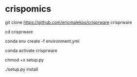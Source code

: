 # crispomics
git clone https://github.com/ericmalekos/crisprware crisprware

cd crisprware

conda env create -f environment.yml

conda activate crisprware

chmod +x setup.py

./setup.py install
